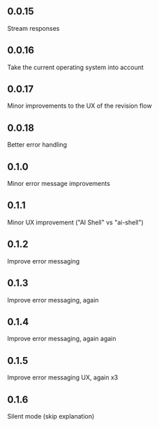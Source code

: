 ## 0.0.15

Stream responses

## 0.0.16

Take the current operating system into account

## 0.0.17

Minor improvements to the UX of the revision flow

## 0.0.18

Better error handling

## 0.1.0

Minor error message improvements

## 0.1.1

Minor UX improvement ("AI Shell" vs "ai-shell")

## 0.1.2

Improve error messaging

## 0.1.3

Improve error messaging, again

## 0.1.4

Improve error messaging, again again

## 0.1.5

Improve error messaging UX, again x3

## 0.1.6

Silent mode (skip explanation)
